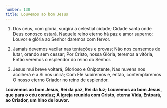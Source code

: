 ```yaml
---
number: 138
title: Louvemos ao bom Jesus
---
```


1. Dos céus, com glória, surgirá a celestial cidade;
  Cidade santa onde Deus conosco estará.
  Naquele reino eterno há paz e amor superno;
  Louvor e glória ao Senhor daremos com fervor.

2. Jamais devemos vacilar nas tentações e provas;
  Não nos cansemos de lutar, orando sem cessar;
  Por Cristo, nossa Glória, teremos a vitória,
  Então veremos o esplendor do reino do Senhor.

3. Jesus mui breve voltará, Glorioso e Onipotente,
  Nas nuvens nos acolherá e a Si nos unirá;
  Com Ele subiremos e, então, contemplaremos
  O nosso eterno Criador no reino de esplendor.

  __Louvemos ao bom Jesus, Rei da paz, Rei da luz;
  Louvemos ao bom Jesus, que para o céu conduz;
  A igreja reunida com Cristo, eterna Vida,
  Entoará, ao Criador, um hino de louvor.__
